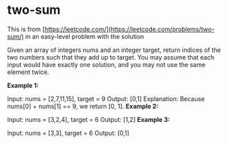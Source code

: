 # two-sum
This is from [https://leetcode.com/](https://leetcode.com/problems/two-sum/)  in an easy-level problem with the solution 

Given an array of integers nums and an integer target, return indices of the two numbers such that they add up to target.
You may assume that each input would have exactly one solution, and you may not use the same element twice.

**Example 1:**

Input: nums = [2,7,11,15], target = 9
Output: [0,1]
Explanation: Because nums[0] + nums[1] == 9, we return [0, 1].
**Example 2:**

Input: nums = [3,2,4], target = 6
Output: [1,2]
**Example 3:**

Input: nums = [3,3], target = 6
Output: [0,1]
